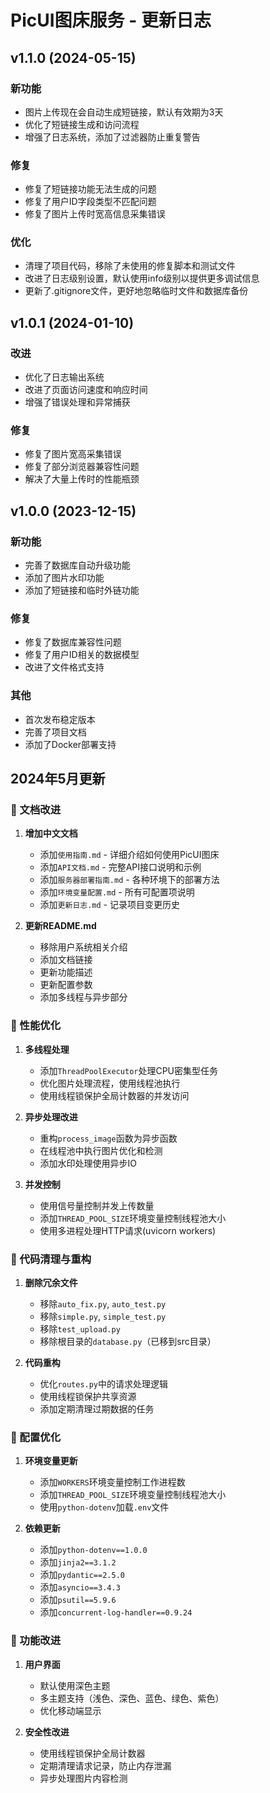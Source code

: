 # PicUI图床服务 - 更新日志

## v1.1.0 (2024-05-15)

### 新功能
- 图片上传现在会自动生成短链接，默认有效期为3天
- 优化了短链接生成和访问流程
- 增强了日志系统，添加了过滤器防止重复警告

### 修复
- 修复了短链接功能无法生成的问题
- 修复了用户ID字段类型不匹配问题
- 修复了图片上传时宽高信息采集错误

### 优化
- 清理了项目代码，移除了未使用的修复脚本和测试文件
- 改进了日志级别设置，默认使用info级别以提供更多调试信息
- 更新了.gitignore文件，更好地忽略临时文件和数据库备份

## v1.0.1 (2024-01-10)

### 改进
- 优化了日志输出系统
- 改进了页面访问速度和响应时间
- 增强了错误处理和异常捕获

### 修复
- 修复了图片宽高采集错误
- 修复了部分浏览器兼容性问题
- 解决了大量上传时的性能瓶颈

## v1.0.0 (2023-12-15)

### 新功能
- 完善了数据库自动升级功能
- 添加了图片水印功能
- 添加了短链接和临时外链功能

### 修复
- 修复了数据库兼容性问题
- 修复了用户ID相关的数据模型
- 改进了文件格式支持

### 其他
- 首次发布稳定版本
- 完善了项目文档
- 添加了Docker部署支持

## 2024年5月更新

### 📝 文档改进

1. **增加中文文档**
   - 添加`使用指南.md` - 详细介绍如何使用PicUI图床
   - 添加`API文档.md` - 完整API接口说明和示例
   - 添加`服务器部署指南.md` - 各种环境下的部署方法
   - 添加`环境变量配置.md` - 所有可配置项说明
   - 添加`更新日志.md` - 记录项目变更历史

2. **更新README.md**
   - 移除用户系统相关介绍
   - 添加文档链接
   - 更新功能描述
   - 更新配置参数
   - 添加多线程与异步部分

### 🚀 性能优化

1. **多线程处理**
   - 添加`ThreadPoolExecutor`处理CPU密集型任务
   - 优化图片处理流程，使用线程池执行
   - 使用线程锁保护全局计数器的并发访问

2. **异步处理改进**
   - 重构`process_image`函数为异步函数
   - 在线程池中执行图片优化和检测
   - 添加水印处理使用异步IO

3. **并发控制**
   - 使用信号量控制并发上传数量
   - 添加`THREAD_POOL_SIZE`环境变量控制线程池大小
   - 使用多进程处理HTTP请求(uvicorn workers)

### 🧹 代码清理与重构

1. **删除冗余文件**
   - 移除`auto_fix.py`, `auto_test.py`
   - 移除`simple.py`, `simple_test.py`
   - 移除`test_upload.py`
   - 移除根目录的`database.py`（已移到src目录）

2. **代码重构**
   - 优化`routes.py`中的请求处理逻辑
   - 使用线程锁保护共享资源
   - 添加定期清理过期数据的任务

### 🔧 配置优化

1. **环境变量更新**
   - 添加`WORKERS`环境变量控制工作进程数
   - 添加`THREAD_POOL_SIZE`环境变量控制线程池大小
   - 使用`python-dotenv`加载`.env`文件

2. **依赖更新**
   - 添加`python-dotenv==1.0.0`
   - 添加`jinja2==3.1.2`
   - 添加`pydantic==2.5.0`
   - 添加`asyncio==3.4.3`
   - 添加`psutil==5.9.6`
   - 添加`concurrent-log-handler==0.9.24`

### 🎯 功能改进

1. **用户界面**
   - 默认使用深色主题
   - 多主题支持（浅色、深色、蓝色、绿色、紫色）
   - 优化移动端显示

2. **安全性改进**
   - 使用线程锁保护全局计数器
   - 定期清理请求记录，防止内存泄漏
   - 异步处理图片内容检测 